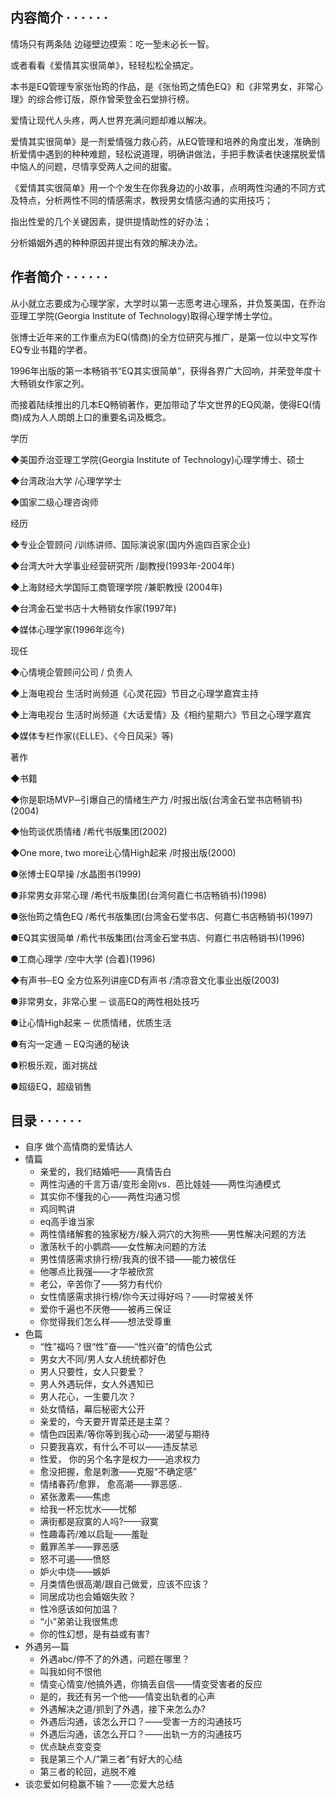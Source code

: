 ## 内容简介  · · · · · ·
情场只有两条陆 边碰壁边摸索：吃一堑未必长一智。

或者看看《爱情其实很简单》，轻轻松松全搞定。 

本书是EQ管理专家张怡筠的作品，是《张怡筠之情色EQ》和《非常男女，非常心理》的综合修订版，原作曾荣登金石堂排行榜。 

爱情让现代人头疼，两人世界充满问题却难以解决。 

爱情其实很简单》是一剂爱情强力救心药，从EQ管理和培养的角度出发，准确剖析爱情中遇到的种种难题，轻松说道理，明确讲做法，手把手教读者快速摆脱爱情中恼人的问题，尽情享受两人之间的甜蜜。 

《爱情其实很简单》用一个个发生在你我身边的小故事，点明两性沟通的不同方式及特点，分析两性不同的情感需求，教授男女情感沟通的实用技巧；

指出性爱的几个关键因素，提供提情助性的好办法；

分析婚姻外遇的种种原因并提出有效的解决办法。

## 作者简介  · · · · · ·
从小就立志要成为心理学家，大学时以第一志愿考进心理系，并负笈美国，在乔治亚理工学院(Georgia Institute of Technology)取得心理学博士学位。

张博士近年来的工作重点为EQ(情商)的全方位研究与推广，是第一位以中文写作EQ专业书籍的学者。

1996年出版的第一本畅销书“EQ其实很简单”，获得各界广大回响，并荣登年度十大畅销女作家之列。

而接着陆续推出的几本EQ畅销著作，更加带动了华文世界的EQ风潮，使得EQ(情商)成为人人朗朗上口的重要名词及概念。

学历

◆美国乔治亚理工学院(Georgia Institute of Technology)心理学博士、硕士

◆台湾政治大学 /心理学学士

◆国家二级心理咨询师

经历

◆专业企管顾问 /训练讲师、国际演说家(国内外逾四百家企业)

◆台湾大叶大学事业经营研究所 /副教授(1993年-2004年)

◆上海财经大学国际工商管理学院 /兼职教授 (2004年)

◆台湾金石堂书店十大畅销女作家(1997年)

◆媒体心理学家(1996年迄今)

现任

◆心情境企管顾问公司 / 负责人

◆上海电视台 生活时尚频道《心灵花园》节目之心理学嘉宾主持

◆上海电视台 生活时尚频道《大话爱情》及《相约星期六》节目之心理学嘉宾

◆媒体专栏作家(《ELLE》、《今日风采》等)

著作

◆书籍

◆你是职场MVP─引爆自己的情绪生产力 /时报出版(台湾金石堂书店畅销书)(2004)

◆怡筠谈优质情绪 /希代书版集团(2002)

◆One more, two more让心情High起来 /时报出版(2000)

●张博士EQ早操 /水晶图书(1999)

●非常男女非常心理 /希代书版集团(台湾何嘉仁书店畅销书)(1998)

●张怡筠之情色EQ /希代书版集团(台湾金石堂书店、何嘉仁书店畅销书)(1997)

●EQ其实很简单 /希代书版集团(台湾金石堂书店、何嘉仁书店畅销书)(1996)

●工商心理学 /空中大学 (合着)(1996)

◆有声书─EQ 全方位系列讲座CD有声书 /清凉音文化事业出版(2003)

●非常男女，非常心里 ─ 谈高EQ的两性相处技巧

●让心情High起来 ─ 优质情绪，优质生活

●有沟一定通 ─ EQ沟通的秘诀

●积极乐观，面对挑战

●超级EQ，超级销售

## 目录  · · · · · ·
- 自序 做个高情商的爱情达人
- 情篇
    - 亲爱的，我们结婚吧——真情告白
    - 两性沟通的千言万语/变形金刚vs．芭比娃娃——两性沟通模式
    - 其实你不懂我的心——两性沟通习惯
    - 鸡同鸭讲
    - eq高手谁当家
    - 两性情绪解套的独家秘方/躲入洞穴的大狗熊——男性解决问题的方法
    - 激荡秋千的小鹦鹉——女性解决问题的方法
    - 男性情感需求排行榜/我真的很不错——能力被信任
    - 他哪点比我强——才华被欣赏
    - 老公，辛苦你了——努力有代价
    - 女性情感需求排行榜/你今天过得好吗？——时常被关怀
    - 爱你千遍也不厌倦——被再三保证
    - 你觉得我们怎么样——想法受尊重
- 色篇
    - “性”福吗？很“性”奋——“性兴奋”的情色公式
    - 男女大不同/男人女人统统都好色
    - 男人只要性，女人只要爱？
    - 男人外遇玩伴，女人外遇知已
    - 男人花心，一生要几次？
    - 处女情结，幕后秘密大公开
    - 亲爱的，今天要开胃菜还是主菜？
    - 情色四因素/等你等到我心动——渴望与期待
    - 只要我喜欢，有什么不可以——违反禁忌
    - 性爱， 你的另个名字是权力——追求权力
    - 愈没把握，愈是刺激——克服“不确定感”
    - 情绪春药/愈罪， 愈高潮——罪恶感..
    - 紧张激素——焦虑
    - 给我一杯忘忧水——忧郁
    - 满街都是寂寞的人吗?——寂寞
    - 性趣毒药/难以启耻——羞耻
    - 戴罪羔羊——罪恶感
    - 怒不可遏——愤怒
    - 妒火中烧——嫉妒
    - 月类情色很高潮/跟自己做爱，应该不应该？
    - 同居成功也会婚姻失败？
    - 性冷感该如何加温？
    - “小”弟弟让我很焦虑
    - 你的性幻想，是有益或有害?
- 外遇另—篇
    - 外遇abc/停不了的外遇，问题在哪里？
    - 叫我如何不恨他
    - 情变心情变/他搞外遇，你搞丢自信——情变受害者的反应
    - 是的，我还有另一个他——情变出轨者的心声
    - 外遇解决之道/抓到了外遇，接下来怎么办?
    - 外遇后沟通，该怎么开口？——受害一方的沟通技巧
    - 外遇后沟通，该怎么开口？——出轨一方的沟通技巧
    - 优点缺点变变变
    - 我是第三个人/”第三者”有好大的心结
    - 第三者的轮回，逃脱不难
- 谈恋爱如何稳赢不输？——恋爱大总结